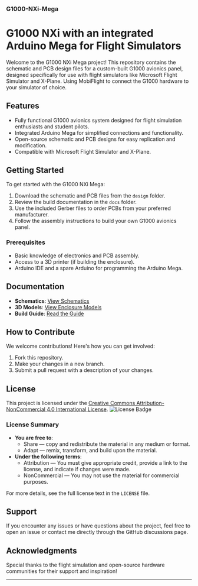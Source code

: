 ### G1000-NXi-Mega

# G1000 NXi with an integrated Arduino Mega for Flight Simulators

Welcome to the G1000 NXi Mega project! This repository contains the schematic and PCB design files for a custom-built G1000 avionics panel, designed specifically for use with flight simulators like Microsoft Flight Simulator and X-Plane. Using MobiFlight to connect the G1000 hardware to your simulator of choice.

## Features
- Fully functional G1000 avionics system designed for flight simulation enthusiasts and student pilots.
- Integrated Arduino Mega for simplified connections and functionality.
- Open-source schematic and PCB designs for easy replication and modification.
- Compatible with Microsoft Flight Simulator and X-Plane.

## Getting Started
To get started with the G1000 NXi Mega:
1. Download the schematic and PCB files from the `design` folder.
2. Review the build documentation in the `docs` folder.
3. Use the included Gerber files to order PCBs from your preferred manufacturer.
4. Follow the assembly instructions to build your own G1000 avionics panel.

### Prerequisites
- Basic knowledge of electronics and PCB assembly.
- Access to a 3D printer (if building the enclosure).
- Arduino IDE and a spare Arduino for programming the Arduino Mega.

## Documentation
- **Schematics**: [View Schematics](./design/schematics)
- **3D Models**: [View Enclosure Models](https://cad.onshape.com/documents/151676533be7f9dde157788c/w/2f40da56e230263b51d6582b/e/3766505c1afa7c69551d04a4)
- **Build Guide**: [Read the Guide](./docs/build-guide.md)

## How to Contribute
We welcome contributions! Here's how you can get involved:
1. Fork this repository.
2. Make your changes in a new branch.
3. Submit a pull request with a description of your changes.

## License
This project is licensed under the [Creative Commons Attribution-NonCommercial 4.0 International License](https://creativecommons.org/licenses/by-nc/4.0/).
![License Badge](https://licensebuttons.net/l/by-nc/4.0/88x31.png)

### License Summary
- **You are free to**:
  - Share — copy and redistribute the material in any medium or format.
  - Adapt — remix, transform, and build upon the material.
- **Under the following terms**:
  - Attribution — You must give appropriate credit, provide a link to the license, and indicate if changes were made.
  - NonCommercial — You may not use the material for commercial purposes.

For more details, see the full license text in the `LICENSE` file.

## Support
If you encounter any issues or have questions about the project, feel free to open an issue or contact me directly through the GitHub discussions page.

## Acknowledgments
Special thanks to the flight simulation and open-source hardware communities for their support and inspiration!

---
